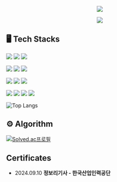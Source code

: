 <!-- header -->
<p align='center'>
<img src="https://capsule-render.vercel.app/api?type=waving&color=ACBCFF&fontColor=0F1035&height=200&section=header&text=👋Welcome+to+LeeYunSeok+Github!&fontSize=40"/>
</p>

<!-- badge -->
<p align='center'>
  <!-- gmail -->
  <img src="https://img.shields.io/badge/seok000908@gamil.com-EA4335?style=flat-square&logo=gmail&logoColor=white" />
</p>

<!-- 기술스택 -->
## 🖥️ Tech Stacks
<p>
  <img src="https://img.shields.io/badge/java-007396?style=for-the-badge&logo=OpenJDK&logoColor=white">
  <img src="https://img.shields.io/badge/Spring-6DB33F?style=for-the-badge&logo=Spring&logoColor=white">
  <img src="https://img.shields.io/badge/ORACLE-F80000?style=for-the-badge&logo=oracle&logoColor=white">
</p> 
<p>
  <img src="https://img.shields.io/badge/React-61DAFB?style=for-the-badge&logo=React&logoColor=white">
  <img src="https://img.shields.io/badge/Typescript-3178C6?style=for-the-badge&logo=Typescript&logoColor=white">
  <img src="https://img.shields.io/badge/Node.js-339933?style=for-the-badge&logo=Node.js&logoColor=white">
</p>
<p>
  <img src="https://img.shields.io/badge/HTML5-E34F26?style=for-the-badge&logo=HTML5&logoColor=white">
  <img src="https://img.shields.io/badge/CSS3-1572B6?style=for-the-badge&logo=CSS3&logoColor=white">
  <img src="https://img.shields.io/badge/JavaScript-F7DF1E?style=for-the-badge&logo=JavaScript&logoColor=white">
</p>
<p>
  <img src="https://img.shields.io/badge/docker-%230db7ed.svg?style=for-the-badge&logo=docker&logoColor=white"> 
  <img src="https://img.shields.io/badge/Amazon%20EC2-FF9900?style=for-the-badge&logo=Amazon%20EC2&logoColor=white">
  <img src="https://img.shields.io/badge/Apache Tomcat-F8DC75?style=for-the-badge&logo=apachetomcat&logoColor=black">
  <img src="https://img.shields.io/badge/TailwindCSS-06B6D4?style=for-the-badge&logo=Tailwind CSS&logoColor=white">
</p>

![Top Langs](https://github-readme-stats.vercel.app/api/top-langs/?username=lyseok&layout=compact&theme=algolia)

## ⚙️ Algorithm
[![Solved.ac프로필](http://mazassumnida.wtf/api/generate_badge?boj=seok000908)](https://solved.ac/seok000908)

## Certificates
<ul>
  <li>2024.09.10 <strong>정보리기사 - 한국산업인력공단 </strong></li>
</ul>
